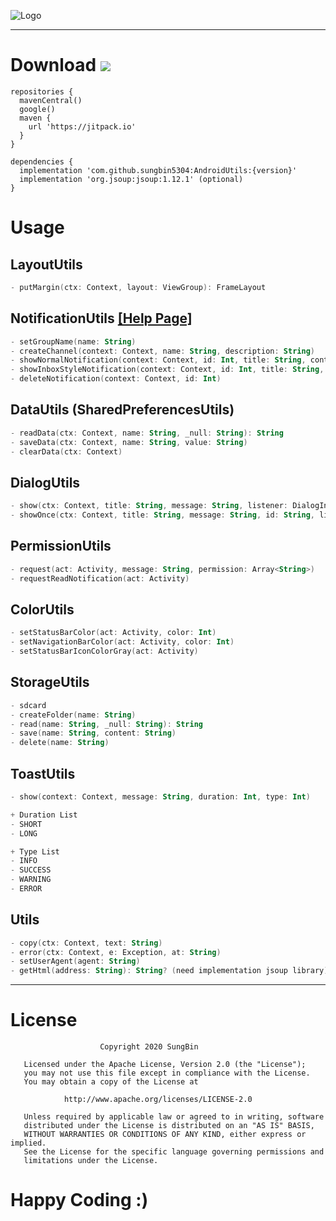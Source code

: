 ![Logo](https://raw.githubusercontent.com/sungbin5304/AndroidUtils/master/banner%20(1).png)

-----

# Download [![](https://jitpack.io/v/sungbin5304/AndroidUtils.svg)](https://jitpack.io/#sungbin5304/AndroidUtils)

```Gradle
repositories {
  mavenCentral()
  google()
  maven { 
    url 'https://jitpack.io' 
  }
}

dependencies {
  implementation 'com.github.sungbin5304:AndroidUtils:{version}'
  implementation 'org.jsoup:jsoup:1.12.1' (optional)
}
```

# Usage
## LayoutUtils
```kotlin
- putMargin(ctx: Context, layout: ViewGroup): FrameLayout
```

## NotificationUtils [[Help Page]](https://github.com/sungbin5304/NotificationManager)
```kotlin
- setGroupName(name: String)
- createChannel(context: Context, name: String, description: String)
- showNormalNotification(context: Context, id: Int, title: String, content: String, icon: Int)
- showInboxStyleNotification(context: Context, id: Int, title: String, content: String, boxText: List<String>, icon: Int)
- deleteNotification(context: Context, id: Int)
```

## DataUtils (SharedPreferencesUtils)
```kotlin
- readData(ctx: Context, name: String, _null: String): String
- saveData(ctx: Context, name: String, value: String)
- clearData(ctx: Context)
```
 
## DialogUtils
```kotlin
- show(ctx: Context, title: String, message: String, listener: DialogInterface.OnClickListener?)
- showOnce(ctx: Context, title: String, message: String, id: String, listener: DialogInterface.OnClickListener?)
```

## PermissionUtils
```Kotlin
- request(act: Activity, message: String, permission: Array<String>)
- requestReadNotification(act: Activity)
```

## ColorUtils
```Kotlin
- setStatusBarColor(act: Activity, color: Int)
- setNavigationBarColor(act: Activity, color: Int)
- setStatusBarIconColorGray(act: Activity)
```

## StorageUtils
```Kotlin
- sdcard
- createFolder(name: String)
- read(name: String, _null: String): String
- save(name: String, content: String)
- delete(name: String)
```

## ToastUtils
```Kotlin
- show(context: Context, message: String, duration: Int, type: Int)

+ Duration List
- SHORT
- LONG

+ Type List
- INFO
- SUCCESS
- WARNING
- ERROR 
```

## Utils
```Kotlin
- copy(ctx: Context, text: String)
- error(ctx: Context, e: Exception, at: String)
- setUserAgent(agent: String)
- getHtml(address: String): String? (need implementation jsoup library)
```

-----

# License
```
                    Copyright 2020 SungBin

   Licensed under the Apache License, Version 2.0 (the "License");
   you may not use this file except in compliance with the License.
   You may obtain a copy of the License at

            http://www.apache.org/licenses/LICENSE-2.0

   Unless required by applicable law or agreed to in writing, software
   distributed under the License is distributed on an "AS IS" BASIS,
   WITHOUT WARRANTIES OR CONDITIONS OF ANY KIND, either express or implied.
   See the License for the specific language governing permissions and
   limitations under the License.
   ```


# Happy Coding :)
